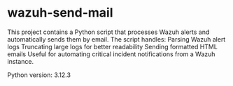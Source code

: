# wazuh-send-mail
This project contains a Python script that processes Wazuh alerts and automatically sends them by email. The script handles:  Parsing Wazuh alert logs  Truncating large logs for better readability  Sending formatted HTML emails  Useful for automating critical incident notifications from a Wazuh instance.

Python version: 3.12.3

